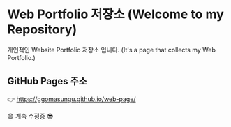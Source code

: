 # Web Portfolio 저장소 (Welcome to my Repository)

개인적인 Website Portfolio 저장소 입니다.
(It's a page that collects my Web Portfolio.)

## GitHub Pages 주소

👉 https://ggomasungu.github.io/web-page/

😄 계속 수정중 😎